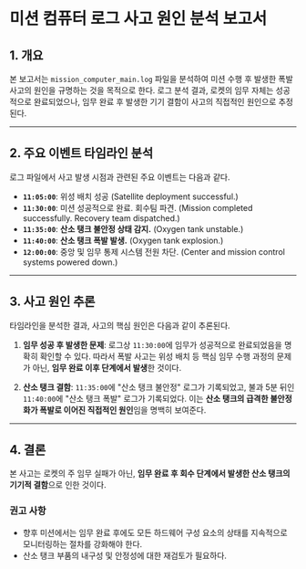 # 미션 컴퓨터 로그 사고 원인 분석 보고서

## 1. 개요

본 보고서는 `mission_computer_main.log` 파일을 분석하여 미션 수행 후 발생한 폭발 사고의 원인을 규명하는 것을 목적으로 한다. 로그 분석 결과, 로켓의 임무 자체는 성공적으로 완료되었으나, 임무 완료 후 발생한 기기 결함이 사고의 직접적인 원인으로 추정된다.

---

## 2. 주요 이벤트 타임라인 분석

로그 파일에서 사고 발생 시점과 관련된 주요 이벤트는 다음과 같다.

-   **`11:05:00`**: 위성 배치 성공 (Satellite deployment successful.)
-   **`11:30:00`**: 미션 성공적으로 완료. 회수팀 파견. (Mission completed successfully. Recovery team dispatched.)
-   **`11:35:00`**: **산소 탱크 불안정 상태 감지.** (Oxygen tank unstable.)
-   **`11:40:00`**: **산소 탱크 폭발 발생.** (Oxygen tank explosion.)
-   **`12:00:00`**: 중앙 및 임무 통제 시스템 전원 차단. (Center and mission control systems powered down.)

---

## 3. 사고 원인 추론

타임라인을 분석한 결과, 사고의 핵심 원인은 다음과 같이 추론된다.

1.  **임무 성공 후 발생한 문제**: 로그상 `11:30:00`에 임무가 성공적으로 완료되었음을 명확히 확인할 수 있다. 따라서 폭발 사고는 위성 배치 등 핵심 임무 수행 과정의 문제가 아닌, **임무 완료 이후 단계에서 발생**한 것이다.

2.  **산소 탱크 결함**: `11:35:00`에 "산소 탱크 불안정" 로그가 기록되었고, 불과 5분 뒤인 `11:40:00`에 "산소 탱크 폭발" 로그가 기록되었다. 이는 **산소 탱크의 급격한 불안정화가 폭발로 이어진 직접적인 원인**임을 명백히 보여준다.

---

## 4. 결론

본 사고는 로켓의 주 임무 실패가 아닌, **임무 완료 후 회수 단계에서 발생한 산소 탱크의 기기적 결함**으로 인한 것이다.

### 권고 사항

-   향후 미션에서는 임무 완료 후에도 모든 하드웨어 구성 요소의 상태를 지속적으로 모니터링하는 절차를 강화해야 한다.
-   산소 탱크 부품의 내구성 및 안정성에 대한 재검토가 필요하다.